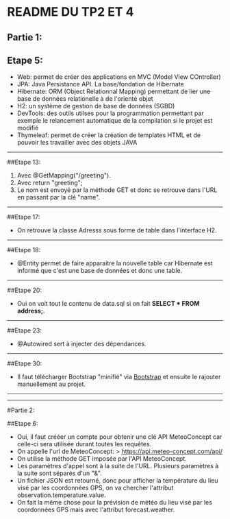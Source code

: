 # README DU TP2 ET 4

Partie 1:
---
## Etape 5:
- Web: permet de créer des applications en MVC (Model View COntroller)
- JPA: Java Persistance API. La base/fondation de Hibernate
- Hibernate: ORM (Object Relationnal Mapping) permettant de lier une base de données relationelle à de l'orienté objet
- H2: un système de gestion de base de données (SGBD)
- DevTools: des outils utilses pour la programmation permettant par exemple le relancement automatique de la compilation si le projet est modifié
- Thymeleaf: permet de créer la création de templates HTML et de pouvoir les travailler avec des objets JAVA
---

##Etape 13:
1. Avec @GetMapping("/greeting").
2. Avec return "greeting";
3. Le nom est envoyé par la méthode GET et donc se retrouve dans l'URL en passant par la clé "name".
---

##Etape 17:

- On retrouve la classe Adresss sous forme de table dans l'interface H2.

---
##Etape 18:

- @Entity permet de faire apparaitre la nouvelle table car Hibernate est informé que c'est une base de données et donc une table.

---
##Etape 20:

- Oui on voit tout le contenu de data.sql si on fait **SELECT * FROM address;**.

---
##Etape 23:

- @Autowired sert à injecter des dépendances.
---

##Etape 30:

- Il faut télécharger Bootstrap "minifié" via [Bootstrap](https://getbootstrap.com/docs/3.3/getting-started/) et ensuite le rajouter manuellement au projet.

---
---

#Partie 2:

##Etape 6:

- Oui, il faut crééer un compte pour obtenir une clé API MeteoConcept car celle-ci sera utilisée durant toutes les requêtes.
- On appelle l'url de MeteoConcept: > https://api.meteo-concept.com/api/
- On utilise la méthode GET imposée par l'API MeteoConcept.
- Les paramètres d'appel sont à la suite de l'URL. Plusieurs paramètres à la suite sont séparés d'un "&".
- Un fichier JSON est retourné, donc pour afficher la température du lieu visé par les coordonnées GPS, on va chercher l'attribut observation.temperature.value.
- On fait la même chose pour la prévision de météo du lieu visé par les coordonnées GPS mais avec l'attribut forecast.weather.